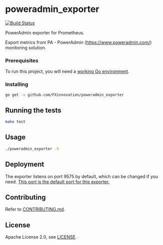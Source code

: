 # poweradmin_exporter
[![Build Status](https://travis-ci.org/FXinnovation/poweradmin_exporter.svg?branch=master)](https://travis-ci.org/FXinnovation/poweradmin_exporter)

PowerAdmin exporter for Prometheus.

Export metrics from PA - PowerAdmin (https://www.poweradmin.com/) monitoring solution.

### Prerequisites

To run this project, you will need a [working Go environment](https://golang.org/doc/install).

### Installing

```bash
go get -u github.com/FXinnovation/poweradmin_exporter
```

## Running the tests

```bash
make test
```

## Usage

```bash
./poweradmin_exporter -h
```

## Deployment

The exporter listens on port 9575 by default, which can be changed if you need.
[This port is the default port for this exporter.](https://github.com/prometheus/prometheus/wiki/Default-port-allocations)

## Contributing

Refer to [CONTRIBUTING.md](https://github.com/FXinnovation/exporter-template/blob/master/CONTRIBUTING.md).

## License

Apache License 2.0, see [LICENSE](https://github.com/FXinnovation/exporter-template/blob/master/LICENSE).
